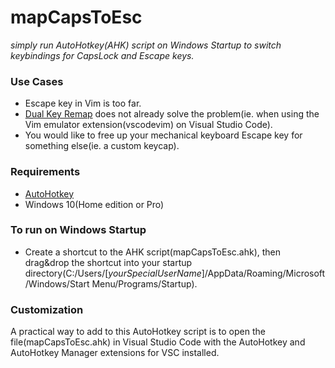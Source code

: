 # mapCapsToEsc

_simply run AutoHotkey(AHK) script on Windows Startup to switch keybindings for CapsLock and Escape keys._

### Use Cases

- Escape key in Vim is too far.
- [Dual Key Remap](https://github.com/ililim/dual-key-remap) does not already solve the problem(ie. when using the Vim emulator extension(vscodevim) on Visual Studio Code).
- You would like to free up your mechanical keyboard Escape key for something else(ie. a custom keycap).

### Requirements

- [AutoHotkey](https://github.com/Lexikos/AutoHotkey_L)
- Windows 10(Home edition or Pro)

### To run on Windows Startup

- Create a shortcut to the AHK script(mapCapsToEsc.ahk), then drag&drop the shortcut into your startup directory(C:/Users/[*yourSpecialUserName*]/AppData/Roaming/Microsoft/Windows/Start Menu/Programs/Startup).

### Customization

A practical way to add to this AutoHotkey script is to open the file(mapCapsToEsc.ahk) in Visual Studio Code with the AutoHotkey and AutoHotkey Manager extensions for VSC installed.
